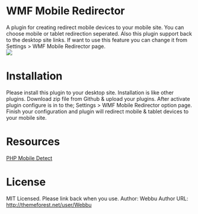WMF Mobile Redirector
=====================
A plugin for creating redirect mobile devices to your mobile site. You can choose mobile or tablet redirection seperated. Also this plugin support back to the desktop site links. If want to use this feature you can change it from Settings > WMF Mobile Redirector page.
<br><img src="http://www.webbudesign.com/envato/wmfredirector1.png">

Installation
=====================
Please install this plugin to your desktop site. Installation is like other plugins. Download zip file from Github & upload your plugins. After activate plugin configure is in to the; Settings > WMF Mobile Redirector option page. Finish your configuration and plugin will redirect mobile & tablet devices to your mobile site.

Resources
=====================
<a href="http://mobiledetect.net/" target="_blank">PHP Mobile Detect</a>

License
=====================
MIT Licensed. Please link back when you use.
Author: Webbu
Author URL: http://themeforest.net/user/Webbu


